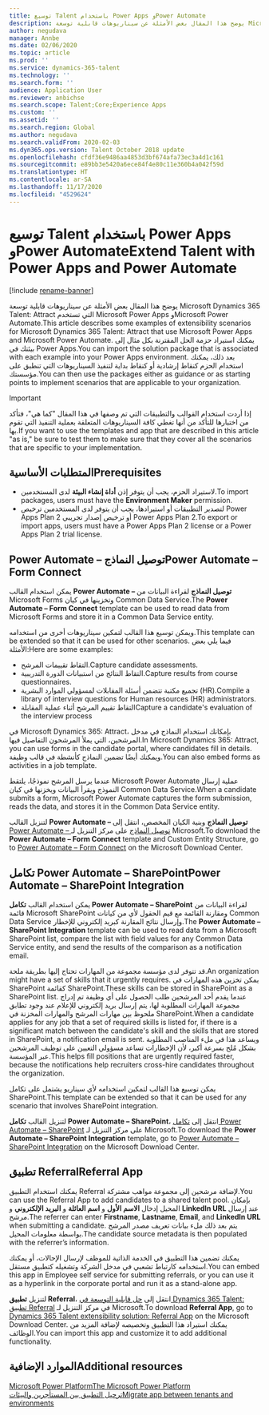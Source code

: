 ```yaml
---
title: توسيع Talent باستخدام Power Apps وPower Automate
description: يوضح هذا المقال بعض الأمثلة عن سيناريوهات قابلية توسعة Microsoft Dynamics 365 Talent - Attract التي تستخدم Microsoft Power Apps وPower Automate.
author: negudava
manager: Annbe
ms.date: 02/06/2020
ms.topic: article
ms.prod: ''
ms.service: dynamics-365-talent
ms.technology: ''
ms.search.form: ''
audience: Application User
ms.reviewer: anbichse
ms.search.scope: Talent;Core;Experience Apps
ms.custom: ''
ms.assetid: ''
ms.search.region: Global
ms.author: negudava
ms.search.validFrom: 2020-02-03
ms.dyn365.ops.version: Talent October 2018 update
ms.openlocfilehash: cfdf36e9486aa4853d3bf674afa73ec3a4d1c161
ms.sourcegitcommit: e89bb3e5420a6ece84f4e80c11e360b4a042f59d
ms.translationtype: HT
ms.contentlocale: ar-SA
ms.lasthandoff: 11/17/2020
ms.locfileid: "4529624"
---
```

# <a name="extend-talent-with-power-apps-and-power-automate"></a><span data-ttu-id="d1ce1-103">توسيع Talent باستخدام Power Apps وPower Automate</span><span class="sxs-lookup"><span data-stu-id="d1ce1-103">Extend Talent with Power Apps and Power Automate</span></span>

[!include [rename-banner](~/includes/cc-data-platform-banner.md)]

<span data-ttu-id="d1ce1-104">يوضح هذا المقال بعض الأمثلة عن سيناريوهات قابلية توسعة Microsoft Dynamics 365 Talent: Attract التي تستخدم Microsoft Power Apps وMicrosoft Power Automate.</span><span class="sxs-lookup"><span data-stu-id="d1ce1-104">This article describes some examples of extensibility scenarios for Microsoft Dynamics 365 Talent: Attract that use Microsoft Power Apps and Microsoft Power Automate.</span></span> <span data-ttu-id="d1ce1-105">يمكنك استيراد حزمة الحل المقترنة بكل مثال إلى بيئتك في Power Apps.</span><span class="sxs-lookup"><span data-stu-id="d1ce1-105">You can import the solution package that is associated with each example into your Power Apps environment.</span></span> <span data-ttu-id="d1ce1-106">بعد ذلك، يمكنك استخدام الحزم كنقاط إرشادية أو كنقاط بداية لتنفيذ السيناريوهات التي تنطبق على مؤسستك.</span><span class="sxs-lookup"><span data-stu-id="d1ce1-106">You can then use the packages either as guidance or as starting points to implement scenarios that are applicable to your organization.</span></span>

> [!IMPORTANT]
> <span data-ttu-id="d1ce1-107">إذا أردت استخدام القوالب والتطبيقات التي تم وصفها في هذا المقال "كما هي"، فتأكد من اختبارها للتأكد من أنها تغطي كافة السيناريوهات المتعلقة بعملية التنفيذ التي تقوم بها.</span><span class="sxs-lookup"><span data-stu-id="d1ce1-107">If you want to use the templates and app that are described in this article "as is," be sure to test them to make sure that they cover all the scenarios that are specific to your implementation.</span></span>


## <a name="prerequisites"></a><span data-ttu-id="d1ce1-108">المتطلبات الأساسية</span><span class="sxs-lookup"><span data-stu-id="d1ce1-108">Prerequisites</span></span>

- <span data-ttu-id="d1ce1-109">لاستيراد الحزم، يجب أن يتوفر إذن **أداة إنشاء البيئة** لدى المستخدمين.</span><span class="sxs-lookup"><span data-stu-id="d1ce1-109">To import packages, users must have the **Environment Maker** permission.</span></span>
- <span data-ttu-id="d1ce1-110">لتصدير التطبيقات أو استيرادها، يجب أن يتوفر لدى المستخدمين ترخيص Power Apps Plan 2 أو ترخيص إصدار تجريبي Power Apps Plan 2.</span><span class="sxs-lookup"><span data-stu-id="d1ce1-110">To export or import apps, users must have a Power Apps Plan 2 license or a Power Apps Plan 2 trial license.</span></span>

## <a name="power-automate--form-connect"></a><span data-ttu-id="d1ce1-111">Power Automate – توصيل النماذج</span><span class="sxs-lookup"><span data-stu-id="d1ce1-111">Power Automate – Form Connect</span></span>

<span data-ttu-id="d1ce1-112">يمكن استخدام القالب **Power Automate – توصيل النماذج** لقراءة البيانات من Microsoft Forms وتخزينها في كيان Common Data Service.</span><span class="sxs-lookup"><span data-stu-id="d1ce1-112">The **Power Automate – Form Connect** template can be used to read data from Microsoft Forms and store it in a Common Data Service entity.</span></span>

<span data-ttu-id="d1ce1-113">ويمكن توسيع هذا القالب لتمكين سيناريوهات أخرى من استخدامه.</span><span class="sxs-lookup"><span data-stu-id="d1ce1-113">This template can be extended so that it can be used for other scenarios.</span></span> <span data-ttu-id="d1ce1-114">فيما يلي بعض الأمثلة:</span><span class="sxs-lookup"><span data-stu-id="d1ce1-114">Here are some examples:</span></span>

- <span data-ttu-id="d1ce1-115">التقاط تقييمات المرشح.</span><span class="sxs-lookup"><span data-stu-id="d1ce1-115">Capture candidate assessments.</span></span>
- <span data-ttu-id="d1ce1-116">التقاط النتائج من استبيانات الدورة التدريبية.</span><span class="sxs-lookup"><span data-stu-id="d1ce1-116">Capture results from course questionnaires.</span></span>
- <span data-ttu-id="d1ce1-117">تجميع مكتبة تتضمن أسئلة المقابلات لمسؤولي الموارد البشرية (HR).</span><span class="sxs-lookup"><span data-stu-id="d1ce1-117">Compile a library of interview questions for Human resources (HR) administrators.</span></span>
- <span data-ttu-id="d1ce1-118">التقاط تقييم المرشح أثناء عملية المقابلة</span><span class="sxs-lookup"><span data-stu-id="d1ce1-118">Capture a candidate's evaluation of the interview process</span></span>

<span data-ttu-id="d1ce1-119">في Microsoft Dynamics 365: Attract، بإمكانك استخدام النماذج في مدخل المرشحين، التي يملأ المرشحون التفاصيل فيها.</span><span class="sxs-lookup"><span data-stu-id="d1ce1-119">In Microsoft Dynamics 365: Attract, you can use forms in the candidate portal, where candidates fill in details.</span></span> <span data-ttu-id="d1ce1-120">ويمكنك أيضًا تضمين النماذج كأنشطة في قالب وظيفة.</span><span class="sxs-lookup"><span data-stu-id="d1ce1-120">You can also embed forms as activities in a job template.</span></span>

<span data-ttu-id="d1ce1-121">عندما يرسل المرشح نموذجًا، يلتقط Microsoft Power Automate عملية إرسال النموذج ويقرأ البيانات ويخزنها في كيان Common Data Service.</span><span class="sxs-lookup"><span data-stu-id="d1ce1-121">When a candidate submits a form, Microsoft Power Automate captures the form submission, reads the data, and stores it in the Common Data Service entity.</span></span>

<span data-ttu-id="d1ce1-122">لتنزيل القالب **Power Automate – توصيل النماذج** وبنية الكيان المخصص، انتقل إلى [Power Automate – توصيل النماذج](https://go.microsoft.com/fwlink/?linkid=2081988) على مركز التنزيل لـ Microsoft.</span><span class="sxs-lookup"><span data-stu-id="d1ce1-122">To download the **Power Automate – Form Connect** template and Custom Entity Structure, go to [Power Automate – Form Connect](https://go.microsoft.com/fwlink/?linkid=2081988) on the Microsoft Download Center.</span></span>

## <a name="power-automate--sharepoint-integration"></a><span data-ttu-id="d1ce1-123">تكامل Power Automate – SharePoint</span><span class="sxs-lookup"><span data-stu-id="d1ce1-123">Power Automate – SharePoint Integration</span></span>

<span data-ttu-id="d1ce1-124">يمكن استخدام القالب **تكامل Power Automate – SharePoint** لقراءة البيانات من قائمة Microsoft SharePoint ومقارنة القائمة مع قيم الحقول لأي من كيانات Common Data Service وإرسال نتائج المقارنة كبريد إلكتروني للإخطار.</span><span class="sxs-lookup"><span data-stu-id="d1ce1-124">The **Power Automate – SharePoint Integration** template can be used to read data from a Microsoft SharePoint list, compare the list with field values for any Common Data Service entity, and send the results of the comparison as a notification email.</span></span> 

<span data-ttu-id="d1ce1-125">قد تتوفر لدى مؤسسة مجموعة من المهارات تحتاج إليها بطريقة ملحة.</span><span class="sxs-lookup"><span data-stu-id="d1ce1-125">An organization might have a set of skills that it urgently requires.</span></span> <span data-ttu-id="d1ce1-126">يمكن تخزين هذه المهارات في SharePoint كقائمة SharePoint.</span><span class="sxs-lookup"><span data-stu-id="d1ce1-126">These skills can be stored in SharePoint as a SharePoint list.</span></span> <span data-ttu-id="d1ce1-127">عندما يقدم أحد المرشحين طلب الحصول على أي وظيفة تم إدراج مجموعة المهارات المطلوبة لها، يتم إرسال بريد إلكتروني للإعلام عند وجود تطابق ملحوظ بين مهارات المرشح والمهارات المخزنة في SharePoint.</span><span class="sxs-lookup"><span data-stu-id="d1ce1-127">When a candidate applies for any job that a set of required skills is listed for, if there is a significant match between the candidate's skill and the skills that are stored in SharePoint, a notification email is sent.</span></span> <span data-ttu-id="d1ce1-128">ويساعد هذا في ملء المناصب المطلوبة بشكل مُلح بسرعة أكبر، لأن الإخطارات تساعد مسؤولي التعيين على توظيف المرشحين عبر المؤسسة.</span><span class="sxs-lookup"><span data-stu-id="d1ce1-128">This helps fill positions that are urgently required faster, because the notifications help recruiters cross-hire candidates throughout the organization.</span></span>

<span data-ttu-id="d1ce1-129">يمكن توسيع هذا القالب لتمكين استخدامه لأي سيناريو يشتمل على تكامل SharePoint.</span><span class="sxs-lookup"><span data-stu-id="d1ce1-129">This template can be extended so that it can be used for any scenario that involves SharePoint integration.</span></span>

<span data-ttu-id="d1ce1-130">لتنزيل القالب **تكامل Power Automate – SharePoint**، انتقل إلى [تكامل Power Automate – SharePoint](https://go.microsoft.com/fwlink/?linkid=2082109) على مركز التنزيل لـ Microsoft.</span><span class="sxs-lookup"><span data-stu-id="d1ce1-130">To download the **Power Automate – SharePoint Integration** template, go to [Power Automate – SharePoint Integration](https://go.microsoft.com/fwlink/?linkid=2082109) on the Microsoft Download Center.</span></span>

## <a name="referral-app"></a><span data-ttu-id="d1ce1-131">تطبيق Referral</span><span class="sxs-lookup"><span data-stu-id="d1ce1-131">Referral App</span></span>

<span data-ttu-id="d1ce1-132">يمكنك استخدام التطبيق Referral لإضافة مرشحين إلى مجموعة مواهب مشتركة.</span><span class="sxs-lookup"><span data-stu-id="d1ce1-132">You can use the Referral App to add candidates to a shared talent pool.</span></span> <span data-ttu-id="d1ce1-133">بإمكان المحيل إدخال **الاسم الأول** و **اسم العائلة** و **البريد الإلكتروني** و **Linkedln URL** عند إرسال مرشح.</span><span class="sxs-lookup"><span data-stu-id="d1ce1-133">The referrer can enter **Firstname**, **Lastname**, **Email**, and **LinkedIn URL** when submitting a candidate.</span></span> <span data-ttu-id="d1ce1-134">يتم بعد ذلك ملء بيانات تعريف مصدر المرشح بواسطة معلومات المحيل.</span><span class="sxs-lookup"><span data-stu-id="d1ce1-134">The candidate source metadata is then populated with the referrer’s information.</span></span>

<span data-ttu-id="d1ce1-135">يمكنك تضمين هذا التطبيق في الخدمة الذاتية للموظف لإرسال الإحالات، أو يمكنك استخدامه كارتباط تشعبي في مدخل الشركة وتشغيله كتطبيق مستقل.</span><span class="sxs-lookup"><span data-stu-id="d1ce1-135">You can embed this app in Employee self service for submitting referrals, or you can use it as a hyperlink in the corporate portal and run it as a stand-alone app.</span></span>

<span data-ttu-id="d1ce1-136">لتنزيل **تطبيق Referral**، انتقل إلى [حل قابلية التوسعة في Dynamics 365 Talent: تطبيق Referral](https://www.microsoft.com/download/details.aspx?id=58497) في مركز التنزيل لـ Microsoft.</span><span class="sxs-lookup"><span data-stu-id="d1ce1-136">To download **Referral App**, go to [Dynamics 365 Talent extensibility solution: Referral App](https://www.microsoft.com/download/details.aspx?id=58497) on the Microsoft Download Center.</span></span> <span data-ttu-id="d1ce1-137">يمكنك استيراد هذا التطبيق وتخصيصه لإضافة المزيد من الوظائف.</span><span class="sxs-lookup"><span data-stu-id="d1ce1-137">You can import this app and customize it to add additional functionality.</span></span>

## <a name="additional-resources"></a><span data-ttu-id="d1ce1-138">الموارد الإضافية</span><span class="sxs-lookup"><span data-stu-id="d1ce1-138">Additional resources</span></span>

[<span data-ttu-id="d1ce1-139">Microsoft Power Platform</span><span class="sxs-lookup"><span data-stu-id="d1ce1-139">The Microsoft Power Platform</span></span>](https://docs.microsoft.com/power-platform/admin/admin-documentation)</br>
[<span data-ttu-id="d1ce1-140">ترحيل التطبيق بين المستأجرين والبيئات</span><span class="sxs-lookup"><span data-stu-id="d1ce1-140">Migrate app between tenants and environments</span></span>](https://docs.microsoft.com/power-platform/admin/environment-and-tenant-migration)
